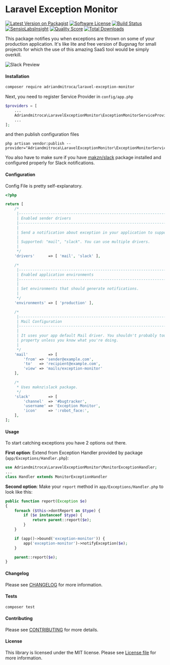 Laravel Exception Monitor
================

[![Latest Version on Packagist](https://img.shields.io/packagist/v/adriandmitroca/laravel-exception-monitor.svg?style=flat-square)](https://packagist.org/packages/adriandmitroca/laravel-exception-monitor)
[![Software License](https://img.shields.io/badge/license-MIT-brightgreen.svg?style=flat-square)](LICENSE.md)
[![Build Status](https://img.shields.io/travis/adriandmitroca/laravel-exception-monitor/master.svg?style=flat-square)](https://travis-ci.org/adriandmitroca/laravel-exception-monitor)
[![SensioLabsInsight](https://img.shields.io/sensiolabs/i/c681f616-ea2c-4932-81ea-138bcfdf9d14.svg?style=flat-square)](https://insight.sensiolabs.com/projects/c681f616-ea2c-4932-81ea-138bcfdf9d14)
[![Quality Score](https://img.shields.io/scrutinizer/g/adriandmitroca/laravel-exception-monitor.svg?style=flat-square)](https://scrutinizer-ci.com/g/adriandmitroca/laravel-exception-monitor)
[![Total Downloads](https://img.shields.io/packagist/dt/adriandmitroca/laravel-exception-monitor.svg?style=flat-square)](https://packagist.org/packages/adriandmitroca/laravel-exception-monitor)

This package notifies you when exceptions are thrown on some of your production application. It's like lite and free version of Bugsnag for small projects for which the use of this amazing SaaS tool would be simply overkill.

![Slack Preview](http://i.imgur.com/CtNRr6U.png)

#### Installation
``` bash
composer require adriandmitroca/laravel-exception-monitor
```

Next, you need to register Service Provider in `config/app.php`
```php
$providers = [
    ...
    Adriandmitroca\LaravelExceptionMonitor\ExceptionMonitorServiceProvider::class,
    ...
];
```

and then publish configuration files
```
php artisan vendor:publish --provider="Adriandmitroca\LaravelExceptionMonitor\ExceptionMonitorServiceProvider"
```

You also have to make sure if you have [makzn/slack](https://github.com/maknz/slack) package installed and configured properly for Slack notifications.

#### Configuration
Config File is pretty self-explanatory.
```php
<?php

return [
    /*
     |--------------------------------------------------------------------------
     | Enabled sender drivers
     |--------------------------------------------------------------------------
     |
     | Send a notification about exception in your application to supported channels.
     |
     | Supported: "mail", "slack". You can use multiple drivers.
     |
     */
    'drivers'      => [ 'mail', 'slack' ],

    /*
     |--------------------------------------------------------------------------
     | Enabled application environments
     |--------------------------------------------------------------------------
     |
     | Set environments that should generate notifications.
     |
     */
    'environments' => [ 'production' ],

    /*
     |--------------------------------------------------------------------------
     | Mail Configuration
     |--------------------------------------------------------------------------
     |
     | It uses your app default Mail driver. You shouldn't probably touch the view
     | property unless you know what you're doing.
     |
     */
    'mail'         => [
        'from' => 'sender@example.com',
        'to'   => 'recipient@example.com',
        'view' => 'mails/exception-monitor'
    ],

    /*
     * Uses maknz\slack package.
     */
    'slack'        => [
        'channel'  => '#bugtracker',
        'username' => 'Exception Monitor',
        'icon'     => ':robot_face:',
    ],
];
```

#### Usage
To start catching exceptions you have 2 options out there.

**First option**: Extend from Exception Handler provided by package (`app/Exceptions/Handler.php`):
```php
use Adriandmitroca\LaravelExceptionMonitor\MonitorExceptionHandler;
...
class Handler extends MonitorExceptionHandler
```

**Second option**: Make your `report` method in `app/Exceptions/Handler.php` to look like this:
```php
public function report(Exception $e)
{
    foreach ($this->dontReport as $type) {
        if ($e instanceof $type) {
            return parent::report($e);
        }
    }

    if (app()->bound('exception-monitor')) {
        app('exception-monitor')->notifyException($e);
    }

    parent::report($e);
}
```

#### Changelog
Please see [CHANGELOG](CHANGELOG.md) for more information.

#### Tests
``` bash
composer test
```

#### Contributing
Please see [CONTRIBUTING](CONTRIBUTING.md) for more details.

#### License
This library is licensed under the MIT license. Please see [License file](LICENSE.md) for more information.
